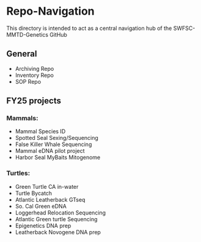 Repo-Navigation
===============
This directory is intended to act as a central navigation hub of the SWFSC-MMTD-Genetics GitHub

## General
  - Archiving Repo
  - Inventory Repo
  - SOP Repo

## FY25 projects
### Mammals: 
  - Mammal Species ID
  - Spotted Seal Sexing/Sequencing
  - False Killer Whale Sequencing
  - Mammal eDNA pilot project
  - Harbor Seal MyBaits Mitogenome

### Turtles:
  - Green Turtle CA in-water
  - Turtle Bycatch
  - Atlantic Leatherback GTseq
  - So. Cal Green eDNA
  - Loggerhead Relocation Sequencing
  - Atlantic Green turtle Sequencing
  - Epigenetics DNA prep
  - Leatherback Novogene DNA prep
  
